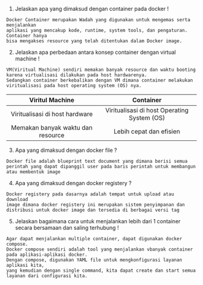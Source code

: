 1. Jelaskan apa yang dimaksud dengan container pada docker !

```
Docker Container merupakan Wadah yang digunakan untuk mengemas serta menjalankan
aplikasi yang mencakup kode, runtime, system tools, dan pengaturan. Container hanya
bisa mengakses resource yang telah ditentukan dalam Docker image.
```
2. Jelaskan apa perbedaan antara konsep container dengan virtual machine !

```
VM(Viritual Machine) sendiri memakan banyak resource dan waktu booting karena virtualisasi dilakukan pada host hardwarenya.
Sedangkan container berkebalikan dengan VM dimana container melakukan viritualisasi pada host operating system (OS) nya.
```

| Viritul Machine     | Container |
|:----:| :----:|
| Viritualisasi di host hardware | Viritualisasi di host Operating System (OS)|
| Memakan banyak waktu dan resource| Lebih cepat dan efisien|

3. Apa yang dimaksud dengan docker file ?
```
Docker file adalah blueprint text document yang dimana berisi semua
perintah yang dapat dipanggil user pada baris perintah untuk membangun
atau membentuk image
```
4. Apa yang dimaksud dengan docker registery ?
```
Docker registery pada dasarnya adalah tempat untuk upload atau download
image dimana docker registery ini merupakan sistem penyimpanan dan
distribusi untuk docker image dan tersedia di berbagai versi tag
```
5. Jelaskan bagaimana cara untuk menjalankan lebih dari 1 container secara bersamaan dan saling terhubung !

```
Agar dapat menjalankan multiple container, dapat digunakan docker compose. 
Docker compose sendiri adalah tool yang menjalankan vbanyak container pada aplikasi-aplikasi docker.
Dengan compose, digunakan YAML file untuk mengkonfigurasi layanan aplikasi kita,
yang kemudian dengan single command, kita dapat create dan start semua layanan dari configurasi kita.
```